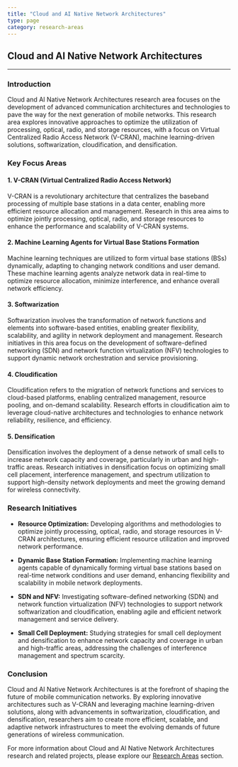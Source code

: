 ```yaml
---
title: "Cloud and AI Native Network Architectures"
type: page
category: research-areas
---
```


## Cloud and AI Native Network Architectures



---

### Introduction

Cloud and AI Native Network Architectures research area focuses on the development of advanced communication architectures and technologies to pave the way for the next generation of mobile networks. This research area explores innovative approaches to optimize the utilization of processing, optical, radio, and storage resources, with a focus on Virtual Centralized Radio Access Network (V-CRAN), machine learning-driven solutions, softwarization, cloudification, and densification.

### Key Focus Areas

#### 1. V-CRAN (Virtual Centralized Radio Access Network)

V-CRAN is a revolutionary architecture that centralizes the baseband processing of multiple base stations in a data center, enabling more efficient resource allocation and management. Research in this area aims to optimize jointly processing, optical, radio, and storage resources to enhance the performance and scalability of V-CRAN systems.

#### 2. Machine Learning Agents for Virtual Base Stations Formation

Machine learning techniques are utilized to form virtual base stations (BSs) dynamically, adapting to changing network conditions and user demand. These machine learning agents analyze network data in real-time to optimize resource allocation, minimize interference, and enhance overall network efficiency.

#### 3. Softwarization

Softwarization involves the transformation of network functions and elements into software-based entities, enabling greater flexibility, scalability, and agility in network deployment and management. Research initiatives in this area focus on the development of software-defined networking (SDN) and network function virtualization (NFV) technologies to support dynamic network orchestration and service provisioning.

#### 4. Cloudification

Cloudification refers to the migration of network functions and services to cloud-based platforms, enabling centralized management, resource pooling, and on-demand scalability. Research efforts in cloudification aim to leverage cloud-native architectures and technologies to enhance network reliability, resilience, and efficiency.

#### 5. Densification

Densification involves the deployment of a dense network of small cells to increase network capacity and coverage, particularly in urban and high-traffic areas. Research initiatives in densification focus on optimizing small cell placement, interference management, and spectrum utilization to support high-density network deployments and meet the growing demand for wireless connectivity.

### Research Initiatives

- **Resource Optimization:** Developing algorithms and methodologies to optimize jointly processing, optical, radio, and storage resources in V-CRAN architectures, ensuring efficient resource utilization and improved network performance.

- **Dynamic Base Station Formation:** Implementing machine learning agents capable of dynamically forming virtual base stations based on real-time network conditions and user demand, enhancing flexibility and scalability in mobile network deployments.

- **SDN and NFV:** Investigating software-defined networking (SDN) and network function virtualization (NFV) technologies to support network softwarization and cloudification, enabling agile and efficient network management and service delivery.

- **Small Cell Deployment:** Studying strategies for small cell deployment and densification to enhance network capacity and coverage in urban and high-traffic areas, addressing the challenges of interference management and spectrum scarcity.

### Conclusion

Cloud and AI Native Network Architectures is at the forefront of shaping the future of mobile communication networks. By exploring innovative architectures such as V-CRAN and leveraging machine learning-driven solutions, along with advancements in softwarization, cloudification, and densification, researchers aim to create more efficient, scalable, and adaptive network infrastructures to meet the evolving demands of future generations of wireless communication.

For more information about Cloud and AI Native Network Architectures research and related projects, please explore our [Research Areas](#) section.
